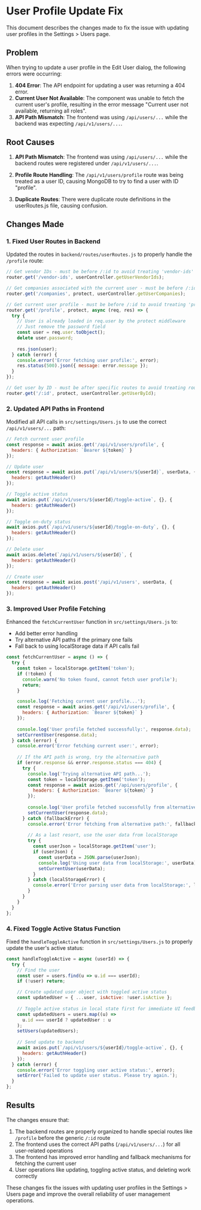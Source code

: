# User Profile Update Fix

This document describes the changes made to fix the issue with updating user profiles in the Settings > Users page.

## Problem

When trying to update a user profile in the Edit User dialog, the following errors were occurring:

1. **404 Error**: The API endpoint for updating a user was returning a 404 error.
2. **Current User Not Available**: The component was unable to fetch the current user's profile, resulting in the error message "Current user not available, returning all roles".
3. **API Path Mismatch**: The frontend was using `/api/users/...` while the backend was expecting `/api/v1/users/...`.

## Root Causes

1. **API Path Mismatch**: The frontend was using `/api/users/...` while the backend routes were registered under `/api/v1/users/...`.

2. **Profile Route Handling**: The `/api/v1/users/profile` route was being treated as a user ID, causing MongoDB to try to find a user with ID "profile".

3. **Duplicate Routes**: There were duplicate route definitions in the userRoutes.js file, causing confusion.

## Changes Made

### 1. Fixed User Routes in Backend

Updated the routes in `backend/routes/userRoutes.js` to properly handle the `/profile` route:

```javascript
// Get vendor IDs - must be before /:id to avoid treating 'vendor-ids' as an ID
router.get('/vendor-ids', userController.getUserVendorIds);

// Get companies associated with the current user - must be before /:id
router.get('/companies', protect, userController.getUserCompanies);

// Get current user profile - must be before /:id to avoid treating 'profile' as an ID
router.get('/profile', protect, async (req, res) => {
  try {
    // User is already loaded in req.user by the protect middleware
    // Just remove the password field
    const user = req.user.toObject();
    delete user.password;
    
    res.json(user);
  } catch (error) {
    console.error('Error fetching user profile:', error);
    res.status(500).json({ message: error.message });
  }
});

// Get user by ID - must be after specific routes to avoid treating route names as IDs
router.get('/:id', protect, userController.getUserById);
```

### 2. Updated API Paths in Frontend

Modified all API calls in `src/settings/Users.js` to use the correct `/api/v1/users/...` path:

```javascript
// Fetch current user profile
const response = await axios.get('/api/v1/users/profile', {
  headers: { Authorization: `Bearer ${token}` }
});

// Update user
const response = await axios.put(`/api/v1/users/${userId}`, userData, {
  headers: getAuthHeader()
});

// Toggle active status
await axios.put(`/api/v1/users/${userId}/toggle-active`, {}, {
  headers: getAuthHeader()
});

// Toggle on-duty status
await axios.put(`/api/v1/users/${userId}/toggle-on-duty`, {}, {
  headers: getAuthHeader()
});

// Delete user
await axios.delete(`/api/v1/users/${userId}`, {
  headers: getAuthHeader()
});

// Create user
const response = await axios.post('/api/v1/users', userData, {
  headers: getAuthHeader()
});
```

### 3. Improved User Profile Fetching

Enhanced the `fetchCurrentUser` function in `src/settings/Users.js` to:
- Add better error handling
- Try alternative API paths if the primary one fails
- Fall back to using localStorage data if API calls fail

```javascript
const fetchCurrentUser = async () => {
  try {
    const token = localStorage.getItem('token');
    if (!token) {
      console.warn('No token found, cannot fetch user profile');
      return;
    }

    console.log('Fetching current user profile...');
    const response = await axios.get('/api/v1/users/profile', {
      headers: { Authorization: `Bearer ${token}` }
    });
    
    console.log('User profile fetched successfully:', response.data);
    setCurrentUser(response.data);
  } catch (error) {
    console.error('Error fetching current user:', error);
    
    // If the API path is wrong, try the alternative path
    if (error.response && error.response.status === 404) {
      try {
        console.log('Trying alternative API path...');
        const token = localStorage.getItem('token');
        const response = await axios.get('/api/users/profile', {
          headers: { Authorization: `Bearer ${token}` }
        });
        
        console.log('User profile fetched successfully from alternative path:', response.data);
        setCurrentUser(response.data);
      } catch (fallbackError) {
        console.error('Error fetching from alternative path:', fallbackError);
        
        // As a last resort, use the user data from localStorage
        try {
          const userJson = localStorage.getItem('user');
          if (userJson) {
            const userData = JSON.parse(userJson);
            console.log('Using user data from localStorage:', userData);
            setCurrentUser(userData);
          }
        } catch (localStorageError) {
          console.error('Error parsing user data from localStorage:', localStorageError);
        }
      }
    }
  }
};
```

### 4. Fixed Toggle Active Status Function

Fixed the `handleToggleActive` function in `src/settings/Users.js` to properly update the user's active status:

```javascript
const handleToggleActive = async (userId) => {
  try {
    // Find the user
    const user = users.find(u => u.id === userId);
    if (!user) return;

    // Create updated user object with toggled active status
    const updatedUser = { ...user, isActive: !user.isActive };
    
    // Toggle active status in local state first for immediate UI feedback
    const updatedUsers = users.map((u) =>
      u.id === userId ? updatedUser : u
    );
    setUsers(updatedUsers);
    
    // Send update to backend
    await axios.put(`/api/v1/users/${userId}/toggle-active`, {}, {
      headers: getAuthHeader()
    });
  } catch (error) {
    console.error('Error toggling user active status:', error);
    setError('Failed to update user status. Please try again.');
  }
};
```

## Results

The changes ensure that:
1. The backend routes are properly organized to handle special routes like `/profile` before the generic `/:id` route
2. The frontend uses the correct API paths (`/api/v1/users/...`) for all user-related operations
3. The frontend has improved error handling and fallback mechanisms for fetching the current user
4. User operations like updating, toggling active status, and deleting work correctly

These changes fix the issues with updating user profiles in the Settings > Users page and improve the overall reliability of user management operations.
